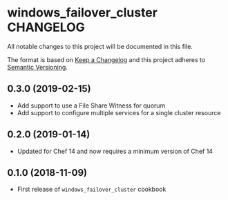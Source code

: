 # windows_failover_cluster CHANGELOG

All notable changes to this project will be documented in this file.

The format is based on [Keep a Changelog](http://keepachangelog.com/) and this project adheres to [Semantic Versioning](http://semver.org/).

## 0.3.0 (2019-02-15)

- Add support to use a File Share Witness for quorum
- Add support to configure multiple services for a single cluster resource

## 0.2.0 (2019-01-14)

- Updated for Chef 14 and now requires a minimum version of Chef 14

## 0.1.0 (2018-11-09)

- First release of `windows_failover_cluster` cookbook
